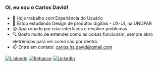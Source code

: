 ### Oi, eu sou o Carlos David! 


- 🔭 Hoje trabalho com Experiência do Usuário
- 🌱 Estou estudando Design de produtos digitais - UX-UI, na UNOPAR
- 😍 Apaixonado por criar interfaces e resolver problemas
- 🔍 Gosto muito de entender como as coisas funcionam, sempre abro eletrênicos para ver como são por dentro.
- 📫 Entre em contato: carlos.hs.david@gmail.com




<a href="https://www.linkedin.com/in/carlos-david-ux" target="_blank"><img src="https://img.shields.io/badge/LinkedIn-0077B5?style=for-the-badge&logo=linkedin&logoColor=white" alt="LinkedIn"></a>
    <a href="https://www.behance.net/carlos-h-david" target="_blank"><img src="https://img.shields.io/badge/-Behance-blue?style=for-the-badge&logo=behance&logoColor=white" alt="Behance"></a>
    <a href="https://www.instagram.com/carlos.h.david" target="_blank"><img src="https://img.shields.io/badge/Instagram-E4405F?style=for-the-badge&logo=instagram&logoColor=white" alt="LinkedIn"></a>

  
